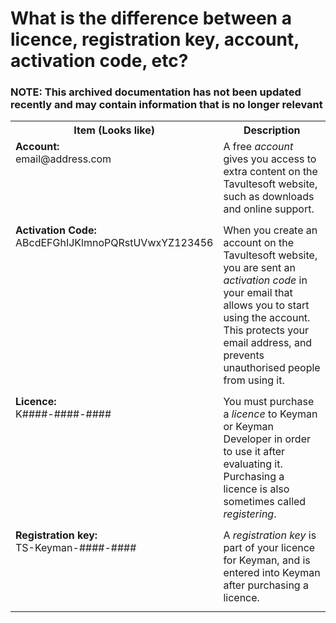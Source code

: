 # What is the difference between a licence, registration key, account, activation code, etc?

### **NOTE**: This archived documentation has not been updated recently and may contain information that is no longer relevant


<table class='display'>

<tr><th>Item (Looks like)</th><th>Description</th></tr>
<tr><td nowrap style='vertical-align: top'><b>Account:</b><br />email@address.com</td><td style='padding-bottom: 12px'>A free <i>account</i> gives you access to extra content on the Tavultesoft website, such as downloads
and online support.</td></tr>
          
<tr><td nowrap style='vertical-align: top'><b>Activation Code:</b><br />ABcdEFGhIJKlmnoPQRstUVwxYZ123456</td><td style='padding-bottom: 12px'>When you create an account on the Tavultesoft website, you are sent an <i>activation code</i>
in your email that allows you to start using the account.  This protects your email address, and prevents 
unauthorised people from using it.</td></tr>

<tr><td nowrap style='vertical-align: top'><b>Licence:</b><br />K####-####-####</td><td style='padding-bottom: 12px'>You must purchase a <i>licence</i> to Keyman or Keyman Developer in order to use it after
evaluating it.  Purchasing a licence is also sometimes called <i>registering</i>.</td></tr>
          
<tr><td nowrap style='vertical-align: top'><b>Registration key:</b><br />TS-Keyman-####-####</td><td style='padding-bottom: 12px'>A <i>registration key</i> is part of your licence for Keyman, and is entered into Keyman
after purchasing a licence.</td></tr>

</table>
